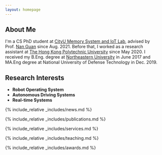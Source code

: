 ```yaml
---
layout: homepage
---
```


## About Me

I'm a CS PhD student at <a href="https://mlab.hk/" target="_blank"> CityU Memory System and IoT Lab</a>, advised by Prof. <a href="https://www.cs.cityu.edu.hk/~nanguan/" target="_blank"> Nan Guan</a> since Aug. 2021. Before that, I worked as a research assistant at <a href="https://www.polyu.edu.hk/en/" target="_blank">The Hong Kong Polytechnic University</a> since May 2020. I received my B.Eng. degree at <a href="http://english.neu.edu.cn/" target="_blank"> Northeastern University</a> in June 2017 and MA.Eng degree at National University of Defense Technology in Dec. 2019.

## Research Interests

- **Robot Operating System**
- **Autonomous Driving Systems**
- **Real-time Systems**

{% include_relative _includes/news.md %}

{% include_relative _includes/publications.md %}

{% include_relative _includes/services.md %}

{% include_relative _includes/teaching.md %}

{% include_relative _includes/awards.md %}

<!-- Visitor Counter -->
<div class="counter">
  <a href="http://www.xtrastats.com/">
    <script src="/assets/js/counter.js"></script>
  </a>
</div>

<!-- <a href="http://www.xtrastats.com/"><script language="JavaScript">
var data = '&r=' + escape(document.referrer)
+ '&n=' + escape(navigator.userAgent)
+ '&p=' + escape(navigator.userAgent)
+ '&g=' + escape(document.location.href);
if (navigator.userAgent.substring(0,1)>'3')
data = data + '&sd=' + screen.colorDepth 
+ '&sw=' + escape(screen.width+'x'+screen.height);
document.write('<img border=0 hspace=0 '+'vspace=0 src="http://www.xtrastats.com/counter.php?i=25990' + data + '">');
</script></a> -->
